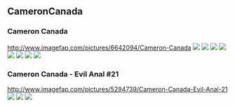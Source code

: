 ## CameronCanada
### Cameron Canada
http://www.imagefap.com/pictures/6642094/Cameron-Canada
![](http://x.imagefapusercontent.com/u/db323299/6642094/2130541494/cameron_canada_cam027BMB_282861078.jpg)
![](http://x.imagefapusercontent.com/u/db323299/6642094/277686832/cameron_canada_cam027BMB_282861079.jpg)
![](http://x.imagefapusercontent.com/u/db323299/6642094/147728193/cameron_canada_cam027BMB_282861125.jpg)
![](http://x.imagefapusercontent.com/u/db323299/6642094/810466126/cameron_canada_cam027BMB_282861126.jpg)
![](http://x.imagefapusercontent.com/u/db323299/6642094/1098307616/cameron_canada_cam027BMB_282861134.jpg)
![](http://x.imagefapusercontent.com/u/db323299/6642094/1571551325/cameron_canada_cam027BMB_282861135.jpg)
![](http://x.imagefapusercontent.com/u/db323299/6642094/1003293216/cameron_canada_cam027BMB_282861136.jpg)
![](http://x.imagefapusercontent.com/u/db323299/6642094/599563820/Cameron_Canada_ma12641073.jpg)
### Cameron Canada - Evil Anal #21
http://www.imagefap.com/pictures/5294739/Cameron-Canada-Evil-Anal-21
![](http://x.imagefapusercontent.com/u/mnb85/5294739/2114295045/Cameron_Canada_-_Evil_Anal_21_003.jpg)
![](http://x.imagefapusercontent.com/u/mnb85/5294739/474925357/Cameron_Canada_-_Evil_Anal_21_014.jpg)
![](http://x.imagefapusercontent.com/u/mnb85/5294739/1635659584/Cameron_Canada_-_Evil_Anal_21_024.jpg)
